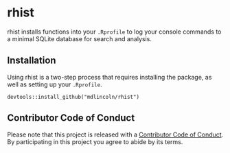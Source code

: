 # rhist

rhist installs functions into your `.Rprofile` to log your console commands to a minimal SQLite database for search and analysis.

## Installation

Using rhist is a two-step process that requires installing the package, as well as setting up your `.Rprofile`.

`devtools::install_github("mdlincoln/rhist")`



## Contributor Code of Conduct

Please note that this project is released with a [Contributor Code of Conduct](CONDUCT.md). By participating in this project you agree to abide by its terms.
